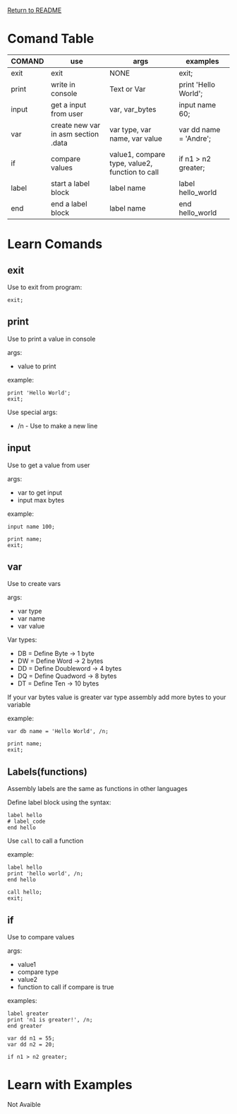 [Return to README](../README.md)

# Comand Table

| COMAND | use | args | examples |
|---|---|---|---|
| exit | exit | NONE | exit; |
| print | write in console | Text or Var | print 'Hello World'; |
| input | get a input from user | var, var_bytes | input name 60; |
| var | create new var in asm section .data | var type, var name, var value | var dd name = 'Andre'; |
| if | compare values | value1, compare type, value2, function to call | if n1 > n2 greater; |
| label | start a label block | label name | label hello_world |
| end | end a label block  | label name | end hello_world |

# Learn Comands
## exit
 Use to exit from program:
 
 ```
exit;
 ```

## print
 Use to print a value in console

 args:
 - value to print

 example:

 ```
print 'Hello World';
exit;
 ```

 Use special args:
 - /n - Use to make a new line

## input
 Use to get a value from user
 
 args:
 - var to get input
 - input max bytes

 example:
 ```
 input name 100;

 print name;
 exit;
 ```
 


## var
 Use to create vars

 args:
 - var type
 - var name
 - var value

 Var types:
 - DB = Define Byte -> 1 byte
 - DW = Define Word -> 2 bytes
 - DD = Define Doubleword -> 4 bytes
 - DQ = Define Quadword -> 8 bytes
 - DT = Define Ten -> 10 bytes

 If your var bytes value is greater var type assembly add more bytes to your variable

 example:
 ```
var db name = 'Hello World', /n;

print name;
exit;
 ```

## Labels(functions)
 Assembly labels are the same as functions in other languages

 Define label block using the syntax:
 ```
label hello
# label_code
end hello
 ```

 Use `call` to call a function

 example:
 ```
label hello
print 'hello world', /n;
end hello

call hello;
exit;
 ```

## if
 Use to compare values

 args:
 - value1
 - compare type
 - value2
 - function to call if compare is true

 examples:
 ```
label greater
print 'n1 is greater!', /n;
end greater

var dd n1 = 55;
var dd n2 = 20;

if n1 > n2 greater;
 ```


# Learn with Examples
 Not Avaible

